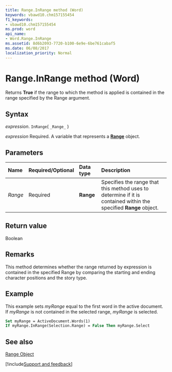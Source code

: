 ```yaml
---
title: Range.InRange method (Word)
keywords: vbawd10.chm157155454
f1_keywords:
- vbawd10.chm157155454
ms.prod: word
api_name:
- Word.Range.InRange
ms.assetid: 8d6b2093-7720-b100-6e9e-6be761cabaf5
ms.date: 06/08/2017
localization_priority: Normal
---
```



# Range.InRange method (Word)

Returns  **True** if the range to which the method is applied is contained in the range specified by the Range argument.


## Syntax

_expression_. `InRange`( `_Range_` )

_expression_ Required. A variable that represents a **[Range](Word.Range.md)** object.


## Parameters



|Name|Required/Optional|Data type|Description|
|:-----|:-----|:-----|:-----|
| _Range_|Required| **Range**|Specifies the range that this method uses to determine if it is contained within the specified  **Range** object.|

## Return value

Boolean


## Remarks

This method determines whether the range returned by expression is contained in the specified Range by comparing the starting and ending character positions and the story type.


## Example

This example sets  _myRange_ equal to the first word in the active document. If _myRange_ is not contained in the selected range, _myRange_ is selected.


```vb
Set myRange = ActiveDocument.Words(1) 
If myRange.InRange(Selection.Range) = False Then myRange.Select
```


## See also


[Range Object](Word.Range.md)

[!include[Support and feedback](~/includes/feedback-boilerplate.md)]